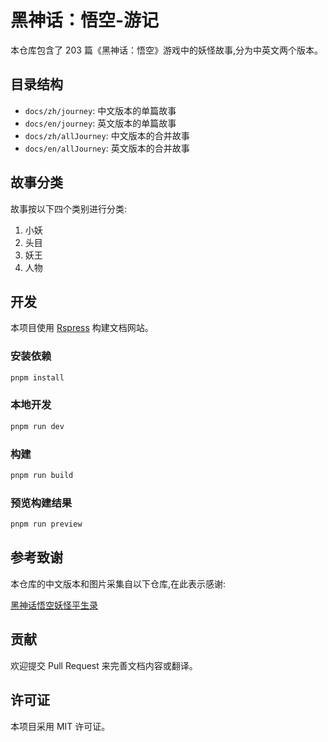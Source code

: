 # 黑神话：悟空-游记

本仓库包含了 203 篇《黑神话：悟空》游戏中的妖怪故事,分为中英文两个版本。

## 目录结构

- `docs/zh/journey`: 中文版本的单篇故事
- `docs/en/journey`: 英文版本的单篇故事
- `docs/zh/allJourney`: 中文版本的合并故事
- `docs/en/allJourney`: 英文版本的合并故事

## 故事分类

故事按以下四个类别进行分类:

1. 小妖
2. 头目
3. 妖王
4. 人物

## 开发

本项目使用 [Rspress](https://rspress.dev/) 构建文档网站。

### 安装依赖

```bash
pnpm install
```

### 本地开发

```bash
pnpm run dev
```

### 构建

```bash
pnpm run build
```

### 预览构建结果

```bash
pnpm run preview
```

## 参考致谢

本仓库的中文版本和图片采集自以下仓库,在此表示感谢:

[黑神话悟空妖怪平生录](https://github.com/meethigher/black-wukong-youji/tree/master)

## 贡献

欢迎提交 Pull Request 来完善文档内容或翻译。

## 许可证

本项目采用 MIT 许可证。
